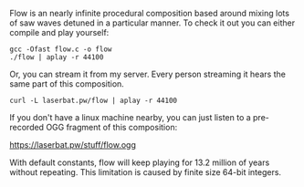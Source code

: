 Flow is an nearly infinite procedural composition based around mixing lots of saw waves detuned in a particular manner. To check it out you can either compile and play yourself:

    gcc -Ofast flow.c -o flow 
    ./flow | aplay -r 44100

Or, you can stream it from my server. Every person streaming it hears the same part of this composition.

    curl -L laserbat.pw/flow | aplay -r 44100

If you don't have a linux machine nearby, you can just listen to a pre-recorded OGG fragment of this composition:

https://laserbat.pw/stuff/flow.ogg

With default constants, flow will keep playing for 13.2 million of years without repeating. This limitation is caused by finite size 64-bit integers.
